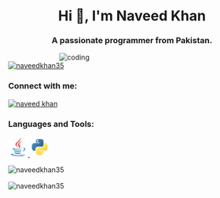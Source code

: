 <h1 align="center">Hi 👋, I'm Naveed Khan</h1>
<h3 align="center">A passionate programmer from Pakistan.</h3>
<img align="right" alt="coding"width="400"src="![image](https://github.com/NaveedKhan35/NaveedKhan35/assets/120118683/ecd82b48-7a2c-42ea-9d89-f18a14c21389)">

<p align="left"> <a href="https://github.com/ryo-ma/github-profile-trophy"><img src="https://github-profile-trophy.vercel.app/?username=naveedkhan35" alt="naveedkhan35" /></a> </p>

<h3 align="left">Connect with me:</h3>
<p align="left">
<a href="https://linkedin.com/in/naveed khan" target="blank"><img align="center" src="https://raw.githubusercontent.com/rahuldkjain/github-profile-readme-generator/master/src/images/icons/Social/linked-in-alt.svg" alt="naveed khan" height="30" width="40" /></a>
</p>

<h3 align="left">Languages and Tools:</h3>
<p align="left"> <a href="https://www.java.com" target="_blank" rel="noreferrer"> <img src="https://raw.githubusercontent.com/devicons/devicon/master/icons/java/java-original.svg" alt="java" width="40" height="40"/> </a> <a href="https://www.python.org" target="_blank" rel="noreferrer"> <img src="https://raw.githubusercontent.com/devicons/devicon/master/icons/python/python-original.svg" alt="python" width="40" height="40"/> </a> </p>

<p><img align="center" src="https://github-readme-stats.vercel.app/api/top-langs?username=naveedkhan35&show_icons=true&locale=en&layout=compact" alt="naveedkhan35" /></p>

<p><img align="center" src="https://github-readme-streak-stats.herokuapp.com/?user=naveedkhan35&" alt="naveedkhan35" /></p>
